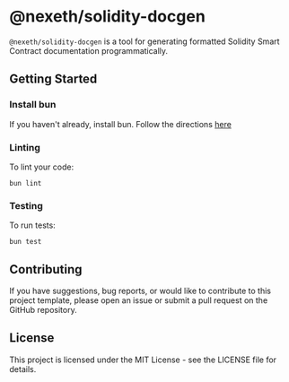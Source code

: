 # @nexeth/solidity-docgen

`@nexeth/solidity-docgen` is a tool for generating formatted Solidity Smart Contract documentation programmatically.

## Getting Started

### Install bun

If you haven't already, install bun. Follow the directions [here](https://github.com/oven-sh/bun)

### Linting

To lint your code:

```
bun lint
```

### Testing

To run tests:

```
bun test
```

## Contributing

If you have suggestions, bug reports, or would like to contribute to this project template, please open an issue or submit a pull request on the GitHub repository.

## License

This project is licensed under the MIT License - see the LICENSE file for details.
